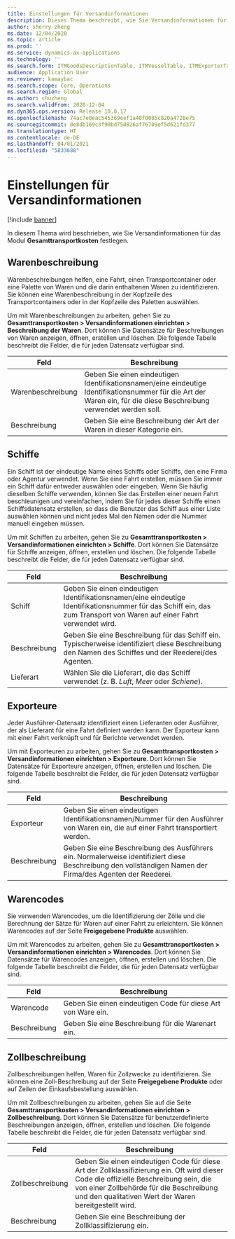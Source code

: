 ```yaml
---
title: Einstellungen für Versandinformationen
description: Dieses Thema beschreibt, wie Sie Versandinformationen für das Modul Gesamttransportkosten festlegen.
author: sherry-zheng
ms.date: 12/04/2020
ms.topic: article
ms.prod: ''
ms.service: dynamics-ax-applications
ms.technology: ''
ms.search.form: ITMGoodsDescriptionTable, ITMVesselTable, ITMExporterTable, ITMCommodityCodeTable, ITMCustomsDescription
audience: Application User
ms.reviewer: kamaybac
ms.search.scope: Core, Operations
ms.search.region: Global
ms.author: chuzheng
ms.search.validFrom: 2020-12-04
ms.dyn365.ops.version: Release 10.0.17
ms.openlocfilehash: 74ac7e0eac545369eef1a48f0085c820a4728e75
ms.sourcegitcommit: 0e8db169c3f90bd750826af76709ef5d621fd377
ms.translationtype: HT
ms.contentlocale: de-DE
ms.lasthandoff: 04/01/2021
ms.locfileid: "5833688"
---
```

# <a name="shipping-information-setup"></a>Einstellungen für Versandinformationen

[!include [banner](../../includes/banner.md)]

In diesem Thema wird beschrieben, wie Sie Versandinformationen für das Modul **Gesamttransportkosten** festlegen.

## <a name="description-of-goods"></a><a name="description-of-goods"></a>Warenbeschreibung

Warenbeschreibungen helfen, eine Fahrt, einen Transportcontainer oder eine Palette von Waren und die darin enthaltenen Waren zu identifizieren. Sie können eine Warenbeschreibung in der Kopfzeile des Transportcontainers oder in der Kopfzeile des Paletten auswählen.

Um mit Warenbeschreibungen zu arbeiten, gehen Sie zu **Gesamttransportkosten \> Versandinformationen einrichten \> Beschreibung der Waren**. Dort können Sie Datensätze für Beschreibungen von Waren anzeigen, öffnen, erstellen und löschen. Die folgende Tabelle beschreibt die Felder, die für jeden Datensatz verfügbar sind.

| Feld | Beschreibung |
|---|---|
| Warenbeschreibung | Geben Sie einen eindeutigen Identifikationsnamen/eine eindeutige Identifikationsnummer für die Art der Waren ein, für die diese Beschreibung verwendet werden soll. |
| Beschreibung | Geben Sie eine Beschreibung der Art der Waren in dieser Kategorie ein. |

## <a name="vessels"></a><a name="vessels"></a>Schiffe

Ein Schiff ist der eindeutige Name eines Schiffs oder Schiffs, den eine Firma oder Agentur verwendet. Wenn Sie eine Fahrt erstellen, müssen Sie immer ein Schiff dafür entweder auswählen oder eingeben. Wenn Sie häufig dieselben Schiffe verwenden, können Sie das Erstellen einer neuen Fahrt beschleunigen und vereinfachen, indem Sie für jedes dieser Schiffe einen Schiffsdatensatz erstellen, so dass die Benutzer das Schiff aus einer Liste auswählen können und nicht jedes Mal den Namen oder die Nummer manuell eingeben müssen.

Um mit Schiffen zu arbeiten, gehen Sie zu **Gesamttransportkosten \> Versandinformationen einrichten \> Schiffe**. Dort können Sie Datensätze für Schiffe anzeigen, öffnen, erstellen und löschen. Die folgende Tabelle beschreibt die Felder, die für jeden Datensatz verfügbar sind.

| Feld | Beschreibung |
|---|---|
| Schiff | Geben Sie einen eindeutigen Identifikationsnamen/eine eindeutige Identifikationsnummer für das Schiff ein, das zum Transport von Waren auf einer Fahrt verwendet wird. |
| Beschreibung | Geben Sie eine Beschreibung für das Schiff ein. Typischerweise identifiziert diese Beschreibung den Namen des Schiffes und der Reederei/des Agenten. |
| Lieferart | Wählen Sie die Lieferart, die das Schiff verwendet (z. B. _Luft_, _Meer_ oder _Schiene_). |

## <a name="exporters"></a>Exporteure

Jeder Ausführer-Datensatz identifiziert einen Lieferanten oder Ausführer, der als Lieferant für eine Fahrt definiert werden kann. Der Exporteur kann mit einer Fahrt verknüpft und für Berichte verwendet werden.

Um mit Exporteuren zu arbeiten, gehen Sie zu **Gesamttransportkosten \> Versandinformationen einrichten \> Exporteure**. Dort können Sie Datensätze für Exporteure anzeigen, öffnen, erstellen und löschen. Die folgende Tabelle beschreibt die Felder, die für jeden Datensatz verfügbar sind.

| Feld | Beschreibung |
|---|---|
| Exporteur | Geben Sie einen eindeutigen Identifikationsnamen/Nummer für den Ausführer von Waren ein, die auf einer Fahrt transportiert werden. |
| Beschreibung | Geben Sie eine Beschreibung des Ausführers ein. Normalerweise identifiziert diese Beschreibung den vollständigen Namen der Firma/des Agenten der Reederei. |

## <a name="commodity-codes"></a>Warencodes

Sie verwenden Warencodes, um die Identifizierung der Zölle und die Berechnung der Sätze für Waren auf einer Fahrt zu erleichtern. Sie können Warencodes auf der Seite **Freigegebene Produkte** auswählen.

Um mit Warencodes zu arbeiten, gehen Sie zu **Gesamttransportkosten \> Versandinformationen einrichten \> Warencodes**. Dort können Sie Datensätze für Warencodes anzeigen, öffnen, erstellen und löschen. Die folgende Tabelle beschreibt die Felder, die für jeden Datensatz verfügbar sind.

| Feld | Beschreibung |
|---|---|
| Warencode | Geben Sie einen eindeutigen Code für diese Art von Ware ein. |
| Beschreibung | Geben Sie eine Beschreibung für die Warenart ein. |

## <a name="customs-description"></a>Zollbeschreibung

Zollbeschreibungen helfen, Waren für Zollzwecke zu identifizieren. Sie können eine Zoll-Beschreibung auf der Seite **Freigegebene Produkte** oder auf Zeilen der Einkaufsbestellung auswählen.

Um mit Zollbeschreibungen zu arbeiten, gehen Sie auf die Seite **Gesamttransportkosten \> Versandinformationen einrichten \> Zollbeschreibung**. Dort können Sie Datensätze für benutzerdefinierte Beschreibungen anzeigen, öffnen, erstellen und löschen. Die folgende Tabelle beschreibt die Felder, die für jeden Datensatz verfügbar sind.

| Feld | Beschreibung |
|---|---|
| Zollbeschreibung | Geben Sie einen eindeutigen Code für diese Art der Zollklassifizierung ein. Oft wird dieser Code die offizielle Beschreibung sein, die von einer Zollbehörde für die Beschreibung und den qualitativen Wert der Waren bereitgestellt wird. |
| Beschreibung | Geben Sie eine Beschreibung der Zollklassifizierung ein. |
